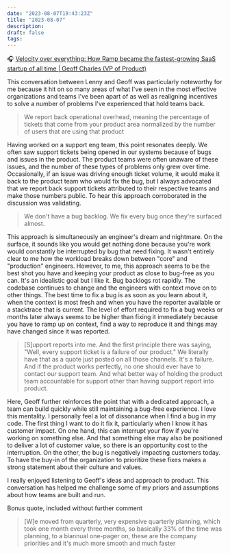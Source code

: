```yaml
---
date: "2023-08-07T19:43:23Z"
title: "2023-08-07"
description:
draft: false
tags:
---
```


🎧 [Velocity over everything: How Ramp became the fastest-growing SaaS startup of all time | Geoff Charles (VP of Product)](https://www.lennyspodcast.com/velocity-over-everything-how-ramp-became-the-fastest-growing-saas-startup-of-all-time-geoff-charl/)

This conversation between Lenny and Geoff was particularly noteworthy for me because it hit on so many areas of what I've seen in the most effective organizations and teams I've been apart of as well as realigning incentives to solve a number of problems I've experienced that hold teams back.

> We report back operational overhead, meaning the percentage of tickets that come from your product area normalized by the number of users that are using that product

Having worked on a support eng team, this point resonates deeply.
We often saw support tickets being opened in our systems because of bugs and issues in the product.
The product teams were often unaware of these issues, and the number of these types of problems only grew over time.
Occasionally, if an issue was driving enough ticket volume, it would make it back to the product team who would fix the bug, but I always advocated that we report back support tickets attributed to their respective teams and make those numbers public.
To hear this approach corroborated in the discussion was validating.

> We don't have a bug backlog.
> We fix every bug once they're surfaced almost.

This approach is simultaneously an engineer's dream and nightmare.
On the surface, it sounds like you would get nothing done because you're work would constantly be interrupted by bug that need fixing.
It wasn't entirely clear to me how the workload breaks down between "core" and "production" engineers.
However, to me, this approach seems to be the best shot you have and keeping your product as close to bug-free as you can.
It's an idealistic goal but I like it.
Bug backlogs rot rapidly.
The codebase continues to change and the engineers with context move on to other things.
The best time to fix a bug is as soon as you learn about it, when the context is most fresh and when you have the reporter available or a stacktrace that is current.
The level of effort required to fix a bug weeks or months later always seems to be higher than fixing it immediately because you have to ramp up on context, find a way to reproduce it and things may have changed since it was reported.

> [S]upport reports into me. And the first principle there was saying, "Well, every support ticket is a failure of our product."
> We literally have that as a quote just posted on all those channels.
> It's a failure.
> And if the product works perfectly, no one should ever have to contact our support team.
> And what better way of holding the product team accountable for support other than having support report into product.

Here, Geoff further reinforces the point that with a dedicated approach, a team can build quickly while still maintaining a bug-free experience.
I love this mentality.
I personally feel a lot of dissonance when I find a bug in my code.
The first thing I want to do it fix it, particularly when I know it has customer impact.
On one hand, this can interrupt your flow if you're working on something else.
And that something else may also be positioned to deliver a lot of customer value, so there is an opportunity cost to the interruption.
On the other, the bug is negatively impacting customers today.
To have the buy-in of the organization to prioritize these fixes makes a strong statement about their culture and values.

I really enjoyed listening to Geoff's ideas and approach to product.
This conversation has helped me challenge some of my priors and assumptions about how teams are built and run.

Bonus quote, included without further comment

> [W]e moved from quarterly, very expensive quarterly planning, which took one month every three months, so basically 33% of the time was planning, to a biannual one-pager on, these are the company priorities and it's much more smooth and much faster

